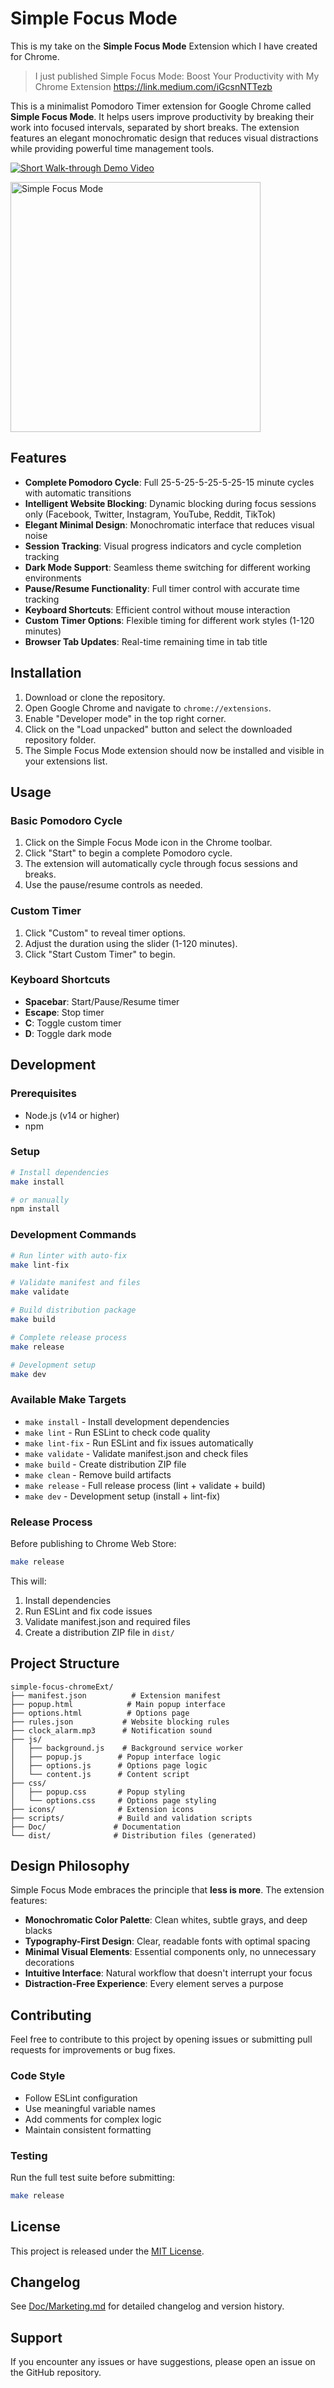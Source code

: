 # Simple Focus Mode

This is my take on the **Simple Focus Mode** Extension which I have created for Chrome.

> I just published Simple Focus Mode: Boost Your Productivity with My Chrome Extension https://link.medium.com/iGcsnNTTezb 

This is a minimalist Pomodoro Timer extension for Google Chrome called **Simple Focus Mode**. It helps users improve productivity by breaking their work into focused intervals, separated by short breaks. The extension features an elegant monochromatic design that reduces visual distractions while providing powerful time management tools.

[![Short Walk-through Demo Video](https://img.youtube.com/vi/mbE6vxXMFlw/0.jpg)](https://www.youtube.com/watch?v=mbE6vxXMFlw)

<img src="./screenshot.png" alt="Simple Focus Mode" width="400px"/>

## Features

- **Complete Pomodoro Cycle**: Full 25-5-25-5-25-5-25-15 minute cycles with automatic transitions
- **Intelligent Website Blocking**: Dynamic blocking during focus sessions only (Facebook, Twitter, Instagram, YouTube, Reddit, TikTok)
- **Elegant Minimal Design**: Monochromatic interface that reduces visual noise
- **Session Tracking**: Visual progress indicators and cycle completion tracking
- **Dark Mode Support**: Seamless theme switching for different working environments
- **Pause/Resume Functionality**: Full timer control with accurate time tracking
- **Keyboard Shortcuts**: Efficient control without mouse interaction
- **Custom Timer Options**: Flexible timing for different work styles (1-120 minutes)
- **Browser Tab Updates**: Real-time remaining time in tab title

## Installation

1. Download or clone the repository.
2. Open Google Chrome and navigate to `chrome://extensions`.
3. Enable "Developer mode" in the top right corner.
4. Click on the "Load unpacked" button and select the downloaded repository folder.
5. The Simple Focus Mode extension should now be installed and visible in your extensions list.

## Usage

### Basic Pomodoro Cycle
1. Click on the Simple Focus Mode icon in the Chrome toolbar.
2. Click "Start" to begin a complete Pomodoro cycle.
3. The extension will automatically cycle through focus sessions and breaks.
4. Use the pause/resume controls as needed.

### Custom Timer
1. Click "Custom" to reveal timer options.
2. Adjust the duration using the slider (1-120 minutes).
3. Click "Start Custom Timer" to begin.

### Keyboard Shortcuts
- **Spacebar**: Start/Pause/Resume timer
- **Escape**: Stop timer
- **C**: Toggle custom timer
- **D**: Toggle dark mode

## Development

### Prerequisites
- Node.js (v14 or higher)
- npm

### Setup
```bash
# Install dependencies
make install

# or manually
npm install
```

### Development Commands
```bash
# Run linter with auto-fix
make lint-fix

# Validate manifest and files
make validate

# Build distribution package
make build

# Complete release process
make release

# Development setup
make dev
```

### Available Make Targets
- `make install` - Install development dependencies
- `make lint` - Run ESLint to check code quality
- `make lint-fix` - Run ESLint and fix issues automatically
- `make validate` - Validate manifest.json and check files
- `make build` - Create distribution ZIP file
- `make clean` - Remove build artifacts
- `make release` - Full release process (lint + validate + build)
- `make dev` - Development setup (install + lint-fix)

### Release Process
Before publishing to Chrome Web Store:
```bash
make release
```

This will:
1. Install dependencies
2. Run ESLint and fix code issues
3. Validate manifest.json and required files
4. Create a distribution ZIP file in `dist/`

## Project Structure
```
simple-focus-chromeExt/
├── manifest.json          # Extension manifest
├── popup.html            # Main popup interface
├── options.html          # Options page
├── rules.json           # Website blocking rules
├── clock_alarm.mp3      # Notification sound
├── js/
│   ├── background.js    # Background service worker
│   ├── popup.js        # Popup interface logic
│   ├── options.js      # Options page logic
│   └── content.js      # Content script
├── css/
│   ├── popup.css       # Popup styling
│   └── options.css     # Options page styling
├── icons/              # Extension icons
├── scripts/            # Build and validation scripts
├── Doc/               # Documentation
└── dist/              # Distribution files (generated)
```

## Design Philosophy

Simple Focus Mode embraces the principle that **less is more**. The extension features:

- **Monochromatic Color Palette**: Clean whites, subtle grays, and deep blacks
- **Typography-First Design**: Clear, readable fonts with optimal spacing
- **Minimal Visual Elements**: Essential components only, no unnecessary decorations
- **Intuitive Interface**: Natural workflow that doesn't interrupt your focus
- **Distraction-Free Experience**: Every element serves a purpose

## Contributing

Feel free to contribute to this project by opening issues or submitting pull requests for improvements or bug fixes.

### Code Style
- Follow ESLint configuration
- Use meaningful variable names
- Add comments for complex logic
- Maintain consistent formatting

### Testing
Run the full test suite before submitting:
```bash
make release
```

## License

This project is released under the [MIT License](https://opensource.org/licenses/MIT).

## Changelog

See [Doc/Marketing.md](Doc/Marketing.md) for detailed changelog and version history.

## Support

If you encounter any issues or have suggestions, please open an issue on the GitHub repository.
